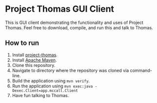 # Project Thomas GUI Client
This is GUI client demonstrating the functionality and uses of Project Thomas. Feel free to download, compile, and run this and talk to Thomas.

## How to run
1. Install [project-thomas](https://github.com/mxtt-mmxix/project-thomas).
2. Install [Apache Maven](https://maven.apache.org/download.cgi).
3. Clone this repository.
4. Navigate to directory where the repository was cloned via command-line.
5. Build the application using `mvn verify`.
6. Run the application using `mvn exec:java -Dexec.Client=app.mccall.Client`
7. Have fun talking to Thomas.
